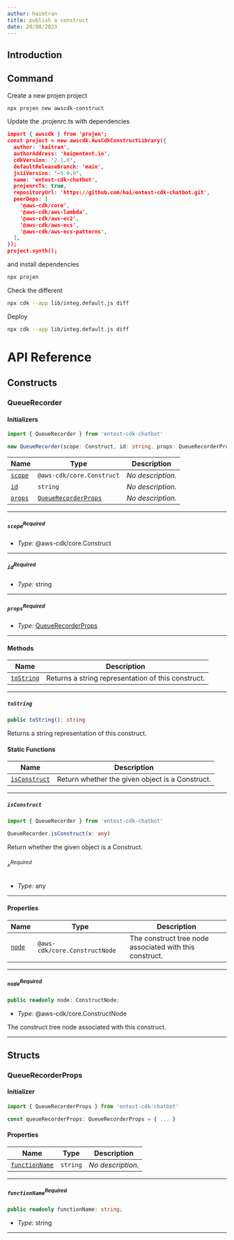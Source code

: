 ```yaml
---
author: haimtran
title: publish a construct
date: 20/08/2023
---
```


## Introduction

## Command

Create a new projen project

```bash
npx projen new awscdk-construct
```

Update the .projenrc.ts with dependencies

```json
import { awscdk } from 'projen';
const project = new awscdk.AwsCdkConstructLibrary({
  author: 'haitran',
  authorAddress: 'hai@entest.io',
  cdkVersion: '2.1.0',
  defaultReleaseBranch: 'main',
  jsiiVersion: '~5.0.0',
  name: 'entest-cdk-chatbot',
  projenrcTs: true,
  repositoryUrl: 'https://github.com/hai/entest-cdk-chatbot.git',
  peerDeps: [
    '@aws-cdk/core',
    '@aws-cdk/aws-lambda',
    '@aws-cdk/aws-ec2',
    '@aws-cdk/aws-ecs',
    '@aws-cdk/aws-ecs-patterns',
  ],
});
project.synth();
```

and install dependencies

```bash
npx projen
```

Check the different

```bash
npx cdk --app lib/integ.default.js diff
```

Deploy

```bash
npx cdk --app lib/integ.default.js diff
```

# API Reference <a name="API Reference" id="api-reference"></a>

## Constructs <a name="Constructs" id="Constructs"></a>

### QueueRecorder <a name="QueueRecorder" id="entest-cdk-chatbot.QueueRecorder"></a>

#### Initializers <a name="Initializers" id="entest-cdk-chatbot.QueueRecorder.Initializer"></a>

```typescript
import { QueueRecorder } from 'entest-cdk-chatbot'

new QueueRecorder(scope: Construct, id: string, props: QueueRecorderProps)
```

| **Name** | **Type** | **Description** |
| --- | --- | --- |
| <code><a href="#entest-cdk-chatbot.QueueRecorder.Initializer.parameter.scope">scope</a></code> | <code>@aws-cdk/core.Construct</code> | *No description.* |
| <code><a href="#entest-cdk-chatbot.QueueRecorder.Initializer.parameter.id">id</a></code> | <code>string</code> | *No description.* |
| <code><a href="#entest-cdk-chatbot.QueueRecorder.Initializer.parameter.props">props</a></code> | <code><a href="#entest-cdk-chatbot.QueueRecorderProps">QueueRecorderProps</a></code> | *No description.* |

---

##### `scope`<sup>Required</sup> <a name="scope" id="entest-cdk-chatbot.QueueRecorder.Initializer.parameter.scope"></a>

- *Type:* @aws-cdk/core.Construct

---

##### `id`<sup>Required</sup> <a name="id" id="entest-cdk-chatbot.QueueRecorder.Initializer.parameter.id"></a>

- *Type:* string

---

##### `props`<sup>Required</sup> <a name="props" id="entest-cdk-chatbot.QueueRecorder.Initializer.parameter.props"></a>

- *Type:* <a href="#entest-cdk-chatbot.QueueRecorderProps">QueueRecorderProps</a>

---

#### Methods <a name="Methods" id="Methods"></a>

| **Name** | **Description** |
| --- | --- |
| <code><a href="#entest-cdk-chatbot.QueueRecorder.toString">toString</a></code> | Returns a string representation of this construct. |

---

##### `toString` <a name="toString" id="entest-cdk-chatbot.QueueRecorder.toString"></a>

```typescript
public toString(): string
```

Returns a string representation of this construct.

#### Static Functions <a name="Static Functions" id="Static Functions"></a>

| **Name** | **Description** |
| --- | --- |
| <code><a href="#entest-cdk-chatbot.QueueRecorder.isConstruct">isConstruct</a></code> | Return whether the given object is a Construct. |

---

##### `isConstruct` <a name="isConstruct" id="entest-cdk-chatbot.QueueRecorder.isConstruct"></a>

```typescript
import { QueueRecorder } from 'entest-cdk-chatbot'

QueueRecorder.isConstruct(x: any)
```

Return whether the given object is a Construct.

###### `x`<sup>Required</sup> <a name="x" id="entest-cdk-chatbot.QueueRecorder.isConstruct.parameter.x"></a>

- *Type:* any

---

#### Properties <a name="Properties" id="Properties"></a>

| **Name** | **Type** | **Description** |
| --- | --- | --- |
| <code><a href="#entest-cdk-chatbot.QueueRecorder.property.node">node</a></code> | <code>@aws-cdk/core.ConstructNode</code> | The construct tree node associated with this construct. |

---

##### `node`<sup>Required</sup> <a name="node" id="entest-cdk-chatbot.QueueRecorder.property.node"></a>

```typescript
public readonly node: ConstructNode;
```

- *Type:* @aws-cdk/core.ConstructNode

The construct tree node associated with this construct.

---


## Structs <a name="Structs" id="Structs"></a>

### QueueRecorderProps <a name="QueueRecorderProps" id="entest-cdk-chatbot.QueueRecorderProps"></a>

#### Initializer <a name="Initializer" id="entest-cdk-chatbot.QueueRecorderProps.Initializer"></a>

```typescript
import { QueueRecorderProps } from 'entest-cdk-chatbot'

const queueRecorderProps: QueueRecorderProps = { ... }
```

#### Properties <a name="Properties" id="Properties"></a>

| **Name** | **Type** | **Description** |
| --- | --- | --- |
| <code><a href="#entest-cdk-chatbot.QueueRecorderProps.property.functionName">functionName</a></code> | <code>string</code> | *No description.* |

---

##### `functionName`<sup>Required</sup> <a name="functionName" id="entest-cdk-chatbot.QueueRecorderProps.property.functionName"></a>

```typescript
public readonly functionName: string;
```

- *Type:* string

---




